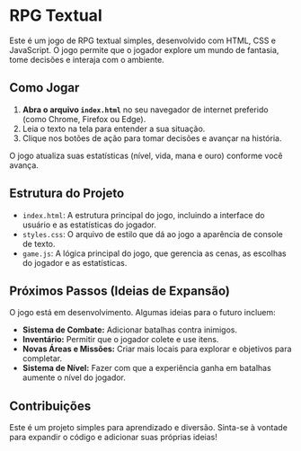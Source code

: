 # RPG Textual

Este é um jogo de RPG textual simples, desenvolvido com HTML, CSS e JavaScript. O jogo permite que o jogador explore um mundo de fantasia, tome decisões e interaja com o ambiente.

## Como Jogar

1.  **Abra o arquivo `index.html`** no seu navegador de internet preferido (como Chrome, Firefox ou Edge).
2.  Leia o texto na tela para entender a sua situação.
3.  Clique nos botões de ação para tomar decisões e avançar na história.

O jogo atualiza suas estatísticas (nível, vida, mana e ouro) conforme você avança.

## Estrutura do Projeto

* `index.html`: A estrutura principal do jogo, incluindo a interface do usuário e as estatísticas do jogador.
* `styles.css`: O arquivo de estilo que dá ao jogo a aparência de console de texto.
* `game.js`: A lógica principal do jogo, que gerencia as cenas, as escolhas do jogador e as estatísticas.

## Próximos Passos (Ideias de Expansão)

O jogo está em desenvolvimento. Algumas ideias para o futuro incluem:

* **Sistema de Combate:** Adicionar batalhas contra inimigos.
* **Inventário:** Permitir que o jogador colete e use itens.
* **Novas Áreas e Missões:** Criar mais locais para explorar e objetivos para completar.
* **Sistema de Nível:** Fazer com que a experiência ganha em batalhas aumente o nível do jogador.

## Contribuições

Este é um projeto simples para aprendizado e diversão. Sinta-se à vontade para expandir o código e adicionar suas próprias ideias!